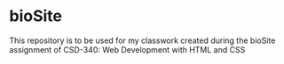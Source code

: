 # bioSite
This repository is to be used for my classwork created during the bioSite assignment of CSD-340: Web Development with HTML and CSS
